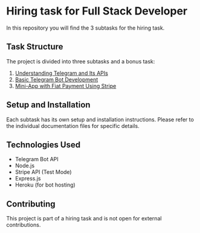 # Hiring task for Full Stack Developer

In this repository you will find the 3 subtasks for the hiring task.

## Task Structure

The project is divided into three subtasks and a bonus task:

1. [Understanding Telegram and Its APIs](./docs/telegram-overview.md)
2. [Basic Telegram Bot Development](./docs/gambling-bot.md)
3. [Mini-App with Fiat Payment Using Stripe](./docs/mini-app-stripe.md)

## Setup and Installation

Each subtask has its own setup and installation instructions. Please refer to the individual documentation files for specific details.

## Technologies Used

- Telegram Bot API
- Node.js
- Stripe API (Test Mode)
- Express.js
- Heroku (for bot hosting)

## Contributing

This project is part of a hiring task and is not open for external contributions.
